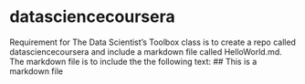 # datasciencecoursera
Requirement for The Data Scientist’s Toolbox class is to create a repo called datasciencecoursera and include a markdown file called HelloWorld.md. The markdown file is to include the the following text: ## This is a markdown file
